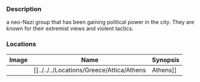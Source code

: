 ### Description
a neo-Nazi group that has been gaining political power in the city. They are known for their extremist views and violent tactics.

### Locations
| Image | Name   | Synopsis |
| ----- | ------ | -------- |
|       | [[../../../Locations/Greece/Attica/Athens|Athens]] |          |
